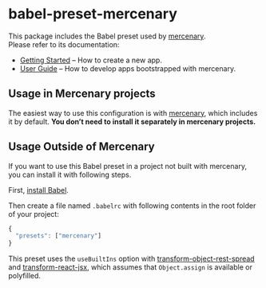 # babel-preset-mercenary

This package includes the Babel preset used by [mercenary](https://github.com/justinsisley/mercenary).  
Please refer to its documentation:

* [Getting Started](https://github.com/justinsisley/mercenary/blob/master/README.md#getting-started) – How to create a new app.
* [User Guide](https://github.com/justinsisley/mercenary/blob/master/packages/react-scripts/template/README.md) – How to develop apps bootstrapped with mercenary.

## Usage in Mercenary projects

The easiest way to use this configuration is with [mercenary](https://github.com/justinsisley/mercenary), which includes it by default. **You don’t need to install it separately in mercenary projects.**

## Usage Outside of Mercenary

If you want to use this Babel preset in a project not built with mercenary, you can install it with following steps.

First, [install Babel](https://babeljs.io/docs/setup/).

Then create a file named `.babelrc` with following contents in the root folder of your project:

  ```js
  {
    "presets": ["mercenary"]
  }
  ```

This preset uses the `useBuiltIns` option with [transform-object-rest-spread](http://babeljs.io/docs/plugins/transform-object-rest-spread/) and [transform-react-jsx](http://babeljs.io/docs/plugins/transform-react-jsx/), which assumes that `Object.assign` is available or polyfilled.